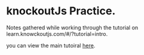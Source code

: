 # knockoutJs Practice.

Notes gathered while working through the tutorial on learn.knowckoutjs.com/#/?tutorial=intro.

you can view the main tutoiral [here](http://learn.knockoutjs.com/).